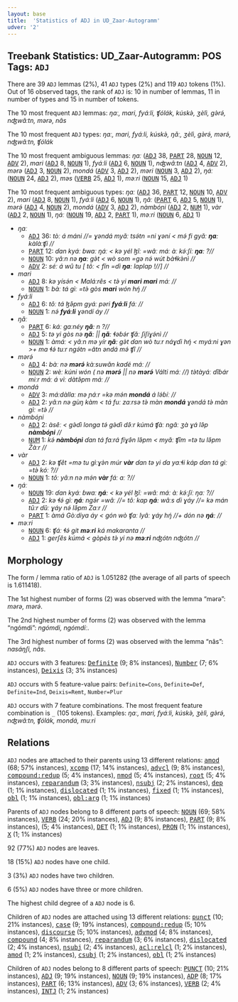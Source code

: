 ```yaml
---
layout: base
title:  'Statistics of ADJ in UD_Zaar-Autogramm'
udver: '2'
---
```


## Treebank Statistics: UD_Zaar-Autogramm: POS Tags: `ADJ`

There are 39 `ADJ` lemmas (2%), 41 `ADJ` types (2%) and 119 `ADJ` tokens (1%).
Out of 16 observed tags, the rank of `ADJ` is: 10 in number of lemmas, 11 in number of types and 15 in number of tokens.

The 10 most frequent `ADJ` lemmas: <em>ŋaː, mari, fyáːli, ʧólák, kúskə̀, ʒèlì, gə̀rə́, nʤwâːtn, mərə, nâs</em>

The 10 most frequent `ADJ` types:  <em>ŋaː, mari, fyáːli, kúskə̀, ŋǎː, ʒèlì, gə̀rə́, mərə́, nʤwâːtn, ʧólák</em>

The 10 most frequent ambiguous lemmas: <em>ŋaː</em> (<tt><a href="say_autogramm-pos-ADJ.html">ADJ</a></tt> 38, <tt><a href="say_autogramm-pos-PART.html">PART</a></tt> 28, <tt><a href="say_autogramm-pos-NOUN.html">NOUN</a></tt> 12, <tt><a href="say_autogramm-pos-ADV.html">ADV</a></tt> 2), <em>mari</em> (<tt><a href="say_autogramm-pos-ADJ.html">ADJ</a></tt> 8, <tt><a href="say_autogramm-pos-NOUN.html">NOUN</a></tt> 1), <em>fyáːli</em> (<tt><a href="say_autogramm-pos-ADJ.html">ADJ</a></tt> 6, <tt><a href="say_autogramm-pos-NOUN.html">NOUN</a></tt> 1), <em>nʤwâːtn</em> (<tt><a href="say_autogramm-pos-ADJ.html">ADJ</a></tt> 4, <tt><a href="say_autogramm-pos-ADV.html">ADV</a></tt> 2), <em>mərə</em> (<tt><a href="say_autogramm-pos-ADJ.html">ADJ</a></tt> 3, <tt><a href="say_autogramm-pos-NOUN.html">NOUN</a></tt> 2), <em>mondá</em> (<tt><a href="say_autogramm-pos-ADV.html">ADV</a></tt> 3, <tt><a href="say_autogramm-pos-ADJ.html">ADJ</a></tt> 2), <em>məri</em> (<tt><a href="say_autogramm-pos-NOUN.html">NOUN</a></tt> 3, <tt><a href="say_autogramm-pos-ADJ.html">ADJ</a></tt> 2), <em>ŋáː</em> (<tt><a href="say_autogramm-pos-NOUN.html">NOUN</a></tt> 24, <tt><a href="say_autogramm-pos-ADJ.html">ADJ</a></tt> 2), <em>məs</em> (<tt><a href="say_autogramm-pos-VERB.html">VERB</a></tt> 25, <tt><a href="say_autogramm-pos-ADJ.html">ADJ</a></tt> 1), <em>məːri</em> (<tt><a href="say_autogramm-pos-NOUN.html">NOUN</a></tt> 15, <tt><a href="say_autogramm-pos-ADJ.html">ADJ</a></tt> 1)

The 10 most frequent ambiguous types:  <em>ŋaː</em> (<tt><a href="say_autogramm-pos-ADJ.html">ADJ</a></tt> 36, <tt><a href="say_autogramm-pos-PART.html">PART</a></tt> 12, <tt><a href="say_autogramm-pos-NOUN.html">NOUN</a></tt> 10, <tt><a href="say_autogramm-pos-ADV.html">ADV</a></tt> 2), <em>mari</em> (<tt><a href="say_autogramm-pos-ADJ.html">ADJ</a></tt> 8, <tt><a href="say_autogramm-pos-NOUN.html">NOUN</a></tt> 1), <em>fyáːli</em> (<tt><a href="say_autogramm-pos-ADJ.html">ADJ</a></tt> 6, <tt><a href="say_autogramm-pos-NOUN.html">NOUN</a></tt> 1), <em>ŋǎː</em> (<tt><a href="say_autogramm-pos-PART.html">PART</a></tt> 6, <tt><a href="say_autogramm-pos-ADJ.html">ADJ</a></tt> 5, <tt><a href="say_autogramm-pos-NOUN.html">NOUN</a></tt> 1), <em>mərə́</em> (<tt><a href="say_autogramm-pos-ADJ.html">ADJ</a></tt> 4, <tt><a href="say_autogramm-pos-NOUN.html">NOUN</a></tt> 2), <em>mondá</em> (<tt><a href="say_autogramm-pos-ADV.html">ADV</a></tt> 3, <tt><a href="say_autogramm-pos-ADJ.html">ADJ</a></tt> 2), <em>nàmbóɲi</em> (<tt><a href="say_autogramm-pos-ADJ.html">ADJ</a></tt> 2, <tt><a href="say_autogramm-pos-NUM.html">NUM</a></tt> 1), <em>vàr</em> (<tt><a href="say_autogramm-pos-ADJ.html">ADJ</a></tt> 2, <tt><a href="say_autogramm-pos-NOUN.html">NOUN</a></tt> 1), <em>ŋáː</em> (<tt><a href="say_autogramm-pos-NOUN.html">NOUN</a></tt> 19, <tt><a href="say_autogramm-pos-ADJ.html">ADJ</a></tt> 2, <tt><a href="say_autogramm-pos-PART.html">PART</a></tt> 1), <em>məːri</em> (<tt><a href="say_autogramm-pos-NOUN.html">NOUN</a></tt> 6, <tt><a href="say_autogramm-pos-ADJ.html">ADJ</a></tt> 1)


* <em>ŋaː</em>
  * <tt><a href="say_autogramm-pos-ADJ.html">ADJ</a></tt> 36: <em>tòː á máni //= ɣəndá myǎː tsə́tn =ni ɣəní < mə́ fi gyǎː <b>ŋaː</b> kàlàːʧi //</em>
  * <tt><a href="say_autogramm-pos-PART.html">PART</a></tt> 12: <em>ɗan kyáː ɓwaː ŋáː < kə yél ɮǐː =wâː máː àː kə́ːʃíː <b>ŋaː</b> ?//</em>
  * <tt><a href="say_autogramm-pos-NOUN.html">NOUN</a></tt> 10: <em>yâːn nə <b>ŋaː</b> gə̀t < wò som =gə nə́ wút bàɬkə̀nì //</em>
  * <tt><a href="say_autogramm-pos-ADV.html">ADV</a></tt> 2: <em>séː á wû tu [ tôː < fǐn =ɗi <b>ŋaː</b> laplap !//] //</em>
* <em>mari</em>
  * <tt><a href="say_autogramm-pos-ADJ.html">ADJ</a></tt> 8: <em>kə yísə́n < Maláːrês < tə̀ yi <b>mari</b> <b>mari</b> máː //</em>
  * <tt><a href="say_autogramm-pos-NOUN.html">NOUN</a></tt> 1: <em>bàː tá gìː =tə̀ gòs <b>mari</b> wón hŋ́ //</em>
* <em>fyáːli</em>
  * <tt><a href="say_autogramm-pos-ADJ.html">ADJ</a></tt> 6: <em>tôː tá ɮə̌pm gyáː pəri <b>fyáːli</b> fáː //</em>
  * <tt><a href="say_autogramm-pos-NOUN.html">NOUN</a></tt> 1: <em>nə́ <b>fyáːli</b> ɣəndí áy //</em>
* <em>ŋǎː</em>
  * <tt><a href="say_autogramm-pos-PART.html">PART</a></tt> 6: <em>káː gaːnéy <b>ŋǎː</b> n ?//</em>
  * <tt><a href="say_autogramm-pos-ADJ.html">ADJ</a></tt> 5: <em>tə yi gòs nə <b>ŋǎː</b> || <b>ŋǎː</b> ɬəɓə́r ʧǎː ʃiʃíɣə́nì //</em>
  * <tt><a href="say_autogramm-pos-NOUN.html">NOUN</a></tt> 1: <em>àmáː < yâːn mə yír <b>ŋǎː</b> gə̀t ɗan wò tuːr náɣɗi hŋ́ < myáːni ɣən >+ ma ɬə́ tuːr ngə́tn =âtn əndá mə́ ʧî //</em>
* <em>mərə́</em>
  * <tt><a href="say_autogramm-pos-ADJ.html">ADJ</a></tt> 4: <em>bàː nə <b>mərə́</b> kàːsuwǎn kaɗé máː //</em>
  * <tt><a href="say_autogramm-pos-NOUN.html">NOUN</a></tt> 2: <em>wèː kúni wón ( nə <b>mərə́</b> || nə <b>mərə́</b> Válti máː //) tə̀tàyáː ɗîɓár miːr máː á vìː dàtə̂pm máː //</em>
* <em>mondá</em>
  * <tt><a href="say_autogramm-pos-ADV.html">ADV</a></tt> 3: <em>máːdàllaː mə ɲáːr =kə mə́n <b>mondá</b> á lə́ɓíː //</em>
  * <tt><a href="say_autogramm-pos-ADJ.html">ADJ</a></tt> 2: <em>yâːn nə gùŋ kàm < tá fuː zaːrsə tə̀ màn <b>mondá</b> ɣəndá tə̀ màn gìː =tə̀ //</em>
* <em>nàmbóɲi</em>
  * <tt><a href="say_autogramm-pos-ADJ.html">ADJ</a></tt> 2: <em>àsêː < gə̀ɗì longa tə́ gə̀ɗì də̌ːr kúmá ʧàː ngâː ʒà ɣá lə̂p <b>nàmbóɲi</b> //</em>
  * <tt><a href="say_autogramm-pos-NUM.html">NUM</a></tt> 1: <em>kə́ <b>nàmbóɲi</b> ɗan tá faːrá fíɣə̂n lə̌pm < myǎː ʧîm =tə tu lə̌pm Žàːr //</em>
* <em>vàr</em>
  * <tt><a href="say_autogramm-pos-ADJ.html">ADJ</a></tt> 2: <em>kə ʧêt =mə tu gìːɣə̀n múr <b>vàr</b> ɗan tə yi ɗa yaːɬi káp ɗan tá gìː =tə̀ kóː ?//</em>
  * <tt><a href="say_autogramm-pos-NOUN.html">NOUN</a></tt> 1: <em>tôː yâːn nə mə́n <b>vàr</b> fáː aː ?//</em>
* <em>ŋáː</em>
  * <tt><a href="say_autogramm-pos-NOUN.html">NOUN</a></tt> 19: <em>ɗan kyáː ɓwaː <b>ŋáː</b> < kə yél ɮǐː =wâː máː àː kə́ːʃíː ŋaː ?//</em>
  * <tt><a href="say_autogramm-pos-ADJ.html">ADJ</a></tt> 2: <em>kə ɬə́ gìː <b>ŋáː</b> ngə́r =wâː //= tôː kap <b>ŋáː</b> wâːs ɗi ɣáy //= kə mán tûːr ɗûː ɣáy nə́ lə̌pm Zaːr //</em>
  * <tt><a href="say_autogramm-pos-PART.html">PART</a></tt> 1: <em>àmá Gòːdiya áy < gón wò ʧaː lyâː ɣáy hŋ́ //+ dón nə <b>ŋáː</b> //</em>
* <em>məːri</em>
  * <tt><a href="say_autogramm-pos-NOUN.html">NOUN</a></tt> 6: <em>ʧáː ɬə́ git <b>məːri</b> ká makaranta //</em>
  * <tt><a href="say_autogramm-pos-ADJ.html">ADJ</a></tt> 1: <em>gerʃês kúmá < gòpès tə̀ yi nə <b>məːri</b> nʤótn nʤótn //</em>

## Morphology

The form / lemma ratio of `ADJ` is 1.051282 (the average of all parts of speech is 1.611418).

The 1st highest number of forms (2) was observed with the lemma “mərə”: <em>mərə, mərə́</em>.

The 2nd highest number of forms (2) was observed with the lemma “ngómdi”: <em>ngómdi, ngómdíː</em>.

The 3rd highest number of forms (2) was observed with the lemma “nâs”: <em>nasáŋʃi, nâs</em>.

`ADJ` occurs with 3 features: <tt><a href="say_autogramm-feat-Definite.html">Definite</a></tt> (9; 8% instances), <tt><a href="say_autogramm-feat-Number.html">Number</a></tt> (7; 6% instances), <tt><a href="say_autogramm-feat-Deixis.html">Deixis</a></tt> (3; 3% instances)

`ADJ` occurs with 5 feature-value pairs: `Definite=Cons`, `Definite=Def`, `Definite=Ind`, `Deixis=Remt`, `Number=Plur`

`ADJ` occurs with 7 feature combinations.
The most frequent feature combination is `_` (105 tokens).
Examples: <em>ŋaː, mari, fyáːli, kúskə̀, ʒèlì, gə̀rə́, nʤwâːtn, ʧólák, mondá, muːri</em>


## Relations

`ADJ` nodes are attached to their parents using 13 different relations: <tt><a href="say_autogramm-dep-amod.html">amod</a></tt> (68; 57% instances), <tt><a href="say_autogramm-dep-xcomp.html">xcomp</a></tt> (17; 14% instances), <tt><a href="say_autogramm-dep-advcl.html">advcl</a></tt> (9; 8% instances), <tt><a href="say_autogramm-dep-compound-redup.html">compound:redup</a></tt> (5; 4% instances), <tt><a href="say_autogramm-dep-nmod.html">nmod</a></tt> (5; 4% instances), <tt><a href="say_autogramm-dep-root.html">root</a></tt> (5; 4% instances), <tt><a href="say_autogramm-dep-reparandum.html">reparandum</a></tt> (3; 3% instances), <tt><a href="say_autogramm-dep-nsubj.html">nsubj</a></tt> (2; 2% instances), <tt><a href="say_autogramm-dep-dep.html">dep</a></tt> (1; 1% instances), <tt><a href="say_autogramm-dep-dislocated.html">dislocated</a></tt> (1; 1% instances), <tt><a href="say_autogramm-dep-fixed.html">fixed</a></tt> (1; 1% instances), <tt><a href="say_autogramm-dep-obl.html">obl</a></tt> (1; 1% instances), <tt><a href="say_autogramm-dep-obl-arg.html">obl:arg</a></tt> (1; 1% instances)

Parents of `ADJ` nodes belong to 8 different parts of speech: <tt><a href="say_autogramm-pos-NOUN.html">NOUN</a></tt> (69; 58% instances), <tt><a href="say_autogramm-pos-VERB.html">VERB</a></tt> (24; 20% instances), <tt><a href="say_autogramm-pos-ADJ.html">ADJ</a></tt> (9; 8% instances), <tt><a href="say_autogramm-pos-PART.html">PART</a></tt> (9; 8% instances),  (5; 4% instances), <tt><a href="say_autogramm-pos-DET.html">DET</a></tt> (1; 1% instances), <tt><a href="say_autogramm-pos-PRON.html">PRON</a></tt> (1; 1% instances), <tt><a href="say_autogramm-pos-X.html">X</a></tt> (1; 1% instances)

92 (77%) `ADJ` nodes are leaves.

18 (15%) `ADJ` nodes have one child.

3 (3%) `ADJ` nodes have two children.

6 (5%) `ADJ` nodes have three or more children.

The highest child degree of a `ADJ` node is 6.

Children of `ADJ` nodes are attached using 13 different relations: <tt><a href="say_autogramm-dep-punct.html">punct</a></tt> (10; 21% instances), <tt><a href="say_autogramm-dep-case.html">case</a></tt> (9; 19% instances), <tt><a href="say_autogramm-dep-compound-redup.html">compound:redup</a></tt> (5; 10% instances), <tt><a href="say_autogramm-dep-discourse.html">discourse</a></tt> (5; 10% instances), <tt><a href="say_autogramm-dep-advmod.html">advmod</a></tt> (4; 8% instances), <tt><a href="say_autogramm-dep-compound.html">compound</a></tt> (4; 8% instances), <tt><a href="say_autogramm-dep-reparandum.html">reparandum</a></tt> (3; 6% instances), <tt><a href="say_autogramm-dep-dislocated.html">dislocated</a></tt> (2; 4% instances), <tt><a href="say_autogramm-dep-nsubj.html">nsubj</a></tt> (2; 4% instances), <tt><a href="say_autogramm-dep-acl-relcl.html">acl:relcl</a></tt> (1; 2% instances), <tt><a href="say_autogramm-dep-amod.html">amod</a></tt> (1; 2% instances), <tt><a href="say_autogramm-dep-csubj.html">csubj</a></tt> (1; 2% instances), <tt><a href="say_autogramm-dep-obl.html">obl</a></tt> (1; 2% instances)

Children of `ADJ` nodes belong to 8 different parts of speech: <tt><a href="say_autogramm-pos-PUNCT.html">PUNCT</a></tt> (10; 21% instances), <tt><a href="say_autogramm-pos-ADJ.html">ADJ</a></tt> (9; 19% instances), <tt><a href="say_autogramm-pos-NOUN.html">NOUN</a></tt> (9; 19% instances), <tt><a href="say_autogramm-pos-ADP.html">ADP</a></tt> (8; 17% instances), <tt><a href="say_autogramm-pos-PART.html">PART</a></tt> (6; 13% instances), <tt><a href="say_autogramm-pos-ADV.html">ADV</a></tt> (3; 6% instances), <tt><a href="say_autogramm-pos-VERB.html">VERB</a></tt> (2; 4% instances), <tt><a href="say_autogramm-pos-INTJ.html">INTJ</a></tt> (1; 2% instances)

